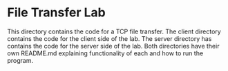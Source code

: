 # File Transfer Lab

This directory contains the code for a TCP file transfer. The client directory contains the code for the
client side of the lab. The server directory has contains the code for the server side of the lab. Both
directories have their own README.md explaining functionality of each and how to run the program.